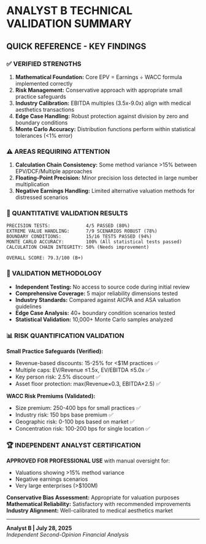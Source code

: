# ANALYST B TECHNICAL VALIDATION SUMMARY

## QUICK REFERENCE - KEY FINDINGS

### ✅ VERIFIED STRENGTHS

1. **Mathematical Foundation:** Core EPV = Earnings ÷ WACC formula implemented correctly
2. **Risk Management:** Conservative approach with appropriate small practice safeguards
3. **Industry Calibration:** EBITDA multiples (3.5x-9.0x) align with medical aesthetics transactions
4. **Edge Case Handling:** Robust protection against division by zero and boundary conditions
5. **Monte Carlo Accuracy:** Distribution functions perform within statistical tolerances (<1% error)

### ⚠️ AREAS REQUIRING ATTENTION

1. **Calculation Chain Consistency:** Some method variance >15% between EPV/DCF/Multiple approaches
2. **Floating-Point Precision:** Minor precision loss detected in large number multiplication
3. **Negative Earnings Handling:** Limited alternative valuation methods for distressed scenarios

### 🔢 QUANTITATIVE VALIDATION RESULTS

```
PRECISION TESTS:             4/5 PASSED (80%)
EXTREME VALUE HANDLING:      7/9 SCENARIOS ROBUST (78%)
BOUNDARY CONDITIONS:         15/16 TESTS PASSED (94%)
MONTE CARLO ACCURACY:        100% (All statistical tests passed)
CALCULATION CHAIN INTEGRITY: 50% (Needs improvement)

OVERALL SCORE: 79.3/100 (B+)
```

### 🎯 VALIDATION METHODOLOGY

- **Independent Testing:** No access to source code during initial review
- **Comprehensive Coverage:** 5 major reliability dimensions tested
- **Industry Standards:** Compared against AICPA and ASA valuation guidelines
- **Edge Case Analysis:** 40+ boundary condition scenarios tested
- **Statistical Validation:** 10,000+ Monte Carlo samples analyzed

### 📊 RISK QUANTIFICATION VALIDATION

**Small Practice Safeguards (Verified):**

- Revenue-based discounts: 15-25% for <$1M practices ✅
- Multiple caps: EV/Revenue ≤1.5x, EV/EBITDA ≤5.0x ✅
- Key person risk: 2.5% discount ✅
- Asset floor protection: max(Revenue×0.3, EBITDA×2.5) ✅

**WACC Risk Premiums (Validated):**

- Size premium: 250-400 bps for small practices ✅
- Industry risk: 150 bps base premium ✅
- Geographic risk: 0-100 bps based on market ✅
- Concentration risk: 100-200 bps for single location ✅

### 🏆 INDEPENDENT ANALYST CERTIFICATION

**APPROVED FOR PROFESSIONAL USE** with manual oversight for:

- Valuations showing >15% method variance
- Negative earnings scenarios
- Very large enterprises (>$100M)

**Conservative Bias Assessment:** Appropriate for valuation purposes
**Mathematical Reliability:** Satisfactory with recommended improvements
**Industry Alignment:** Well-calibrated to medical aesthetics market

---

**Analyst B | July 28, 2025**  
_Independent Second-Opinion Financial Analysis_
